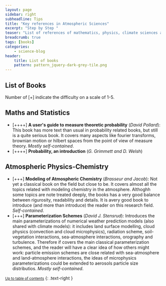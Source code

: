 ```yaml
---
layout: page
sidebar: right
subheadline: Tips
title: "Key references in Atmospheric Sciences"
excerpt: "Step by Step "
teaser: "List of references of mathematics, physics, climate sciences and meteoroligy that I found interesting to read and study. A small overview of each book is given. A subjective level of difficulty of each book is indicated from 1 (easy) to 5 (difficult) with+ symbol."
breadcrumb: true
tags: [books]
categories:
    - science-blog
header:
    title: List of books
    pattern: pattern_jquery-dark-grey-tile.png
---
```


List of Books
---------------------------

Number of [+] indicate the difficulty on a scale of 1-5.
## Maths and Statistics

- [++++] **A user's guide to measure theoretic probability** (*David Pollard*): This book has more text than usual in probability related books, but still is a quite serious book. It covers many aspects like fourier transforms, brownian motion or hilbert spaces from the point of view of measure theory. *Mostly self-contained*.
- [++++] **Probability, an introduction** (*G. Grimmett and D. Welsh*)

## Atmospheric Physics-Chemistry

- [+++] **Modeling of Atmospheric Chemistry** (*Brasseur and Jacob*): Not yet a classical book on the field but close to be. It covers almost all the topics related with modeling chemistry in the atmosphere. Althoghh some topics are note treated deeply, the books has a very good balance between rigurosity, readability and details. It is avery good book to introduce (and more than introduce) the reader on this research field. *Self-contained*.
- [+++] **Parameterization Schemes** (*David J. Stensrud*): Introduces the main parameterizations of numerical weather prediction models (also shared with climate models): it includes land surface modelling, cloud physics (convection and cloud microphysics), radiation scheme, soil-vegetation interactions, sea-atmosphere interactions, orography and turbulence. Therefore if covers the main classical parameterization schemes, and the reader will have a clear idea of how others might work: particle emission schemes are close related with sea-atmosphere and land-atmosphere interactions, the ideas of microphysics parameterizations could be extended to aerosols particle size distributios. *Mostly self-contained*.


<small markdown="1">[Up to table of contents](#toc)</small>
{: .text-right }
